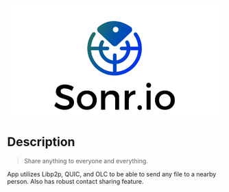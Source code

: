 <div align="center">
    <img src=".meta/header.png" alt="Sonr-App-Header"/>
  <br>
</div>

# Description
> Share anything to everyone and everything.

App utilizes Libp2p, QUIC, and OLC to be able to send any file to a nearby person. Also has robust contact sharing feature.

